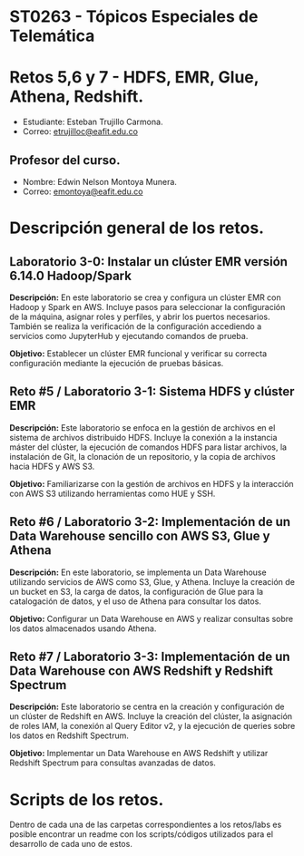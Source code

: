 # ST0263 - Tópicos Especiales de Telemática
# Retos 5,6 y 7 - HDFS, EMR, Glue, Athena, Redshift.

- Estudiante: Esteban Trujillo Carmona.
- Correo: etrujilloc@eafit.edu.co

## Profesor del curso.

- Nombre: Edwin Nelson Montoya Munera.
- Correo: emontoya@eafit.edu.co

# Descripción general de los retos.

## Laboratorio 3-0: Instalar un clúster EMR versión 6.14.0 Hadoop/Spark

**Descripción:** En este laboratorio se crea y configura un clúster EMR con Hadoop y Spark en AWS. Incluye pasos para seleccionar la configuración de la máquina, asignar roles y perfiles, y abrir los puertos necesarios. También se realiza la verificación de la configuración accediendo a servicios como JupyterHub y ejecutando comandos de prueba.

**Objetivo:** Establecer un clúster EMR funcional y verificar su correcta configuración mediante la ejecución de pruebas básicas.

## Reto #5 / Laboratorio 3-1: Sistema HDFS y clúster EMR

**Descripción:** Este laboratorio se enfoca en la gestión de archivos en el sistema de archivos distribuido HDFS. Incluye la conexión a la instancia máster del clúster, la ejecución de comandos HDFS para listar archivos, la instalación de Git, la clonación de un repositorio, y la copia de archivos hacia HDFS y AWS S3.

**Objetivo:** Familiarizarse con la gestión de archivos en HDFS y la interacción con AWS S3 utilizando herramientas como HUE y SSH.

## Reto #6 / Laboratorio 3-2: Implementación de un Data Warehouse sencillo con AWS S3, Glue y Athena

**Descripción:** En este laboratorio, se implementa un Data Warehouse utilizando servicios de AWS como S3, Glue, y Athena. Incluye la creación de un bucket en S3, la carga de datos, la configuración de Glue para la catalogación de datos, y el uso de Athena para consultar los datos.

**Objetivo:** Configurar un Data Warehouse en AWS y realizar consultas sobre los datos almacenados usando Athena.

## Reto #7 / Laboratorio 3-3: Implementación de un Data Warehouse con AWS Redshift y Redshift Spectrum

**Descripción:** Este laboratorio se centra en la creación y configuración de un clúster de Redshift en AWS. Incluye la creación del clúster, la asignación de roles IAM, la conexión al Query Editor v2, y la ejecución de queries sobre los datos en Redshift Spectrum.

**Objetivo:** Implementar un Data Warehouse en AWS Redshift y utilizar Redshift Spectrum para consultas avanzadas de datos.

# Scripts de los retos.

Dentro de cada una de las carpetas correspondientes a los retos/labs es posible encontrar un readme con los scripts/códigos utilizados para el desarrollo de cada uno de estos.
